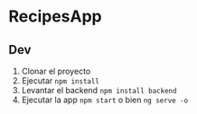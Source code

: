# RecipesApp

## Dev
1. Clonar el proyecto
2. Ejecutar ```npm install```
3. Levantar el backend ```npm install backend```
4. Ejecutar la app ```npm start``` o bien ```ng serve -o```
